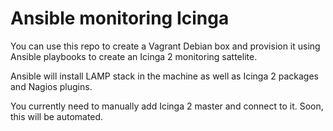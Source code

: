 # Ansible monitoring Icinga

You can use this repo to create a Vagrant Debian box and provision it using Ansible playbooks to create an Icinga 2 monitoring sattelite.

Ansible will install LAMP stack in the machine as well as Icinga 2 packages and Nagios plugins.

You currently need to manually add Icinga 2 master and connect to it.
Soon, this will be automated.
